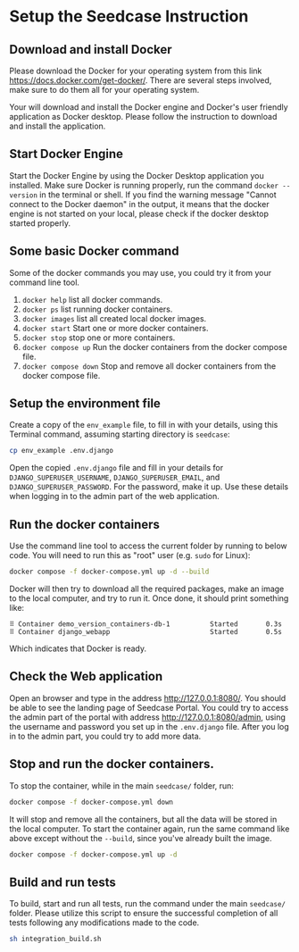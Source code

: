 # Setup the Seedcase Instruction

## Download and install Docker

Please download the Docker for your operating system from this link
<https://docs.docker.com/get-docker/>. There are several steps involved,
make sure to do them all for your operating system.

Your will download and install the Docker engine and Docker's user
friendly application as Docker desktop. Please follow the instruction to
download and install the application.

## Start Docker Engine

Start the Docker Engine by using the Docker Desktop application you
installed. Make sure Docker is running properly, run the command
`docker --version` in the terminal or shell. If you find the warning
message "Cannot connect to the Docker daemon" in the output, it means
that the docker engine is not started on your local, please check if the
docker desktop started properly.

## Some basic Docker command

Some of the docker commands you may use, you could try it from your
command line tool.

1.  `docker help` list all docker commands.
2.  `docker ps` list running docker containers.
3.  `docker images` list all created local docker images.
4.  `docker start` Start one or more docker containers.
5.  `docker stop` stop one or more containers.
6.  `docker compose up` Run the docker containers from the docker
    compose file.
7.  `docker compose down` Stop and remove all docker containers from the
    docker compose file.

## Setup the environment file

Create a copy of the `env_example` file, to fill in with your details,
using this Terminal command, assuming starting directory is `seedcase`:

``` bash
cp env_example .env.django
```

Open the copied `.env.django` file and fill in your details for
`DJANGO_SUPERUSER_USERNAME`, `DJANGO_SUPERUSER_EMAIL`, and
`DJANGO_SUPERUSER_PASSWORD`. For the password, make it up. Use these
details when logging in to the admin part of the web application.

## Run the docker containers

Use the command line tool to access the current folder by running to
below code. You will need to run this as "root" user (e.g. `sudo` for
Linux):

<!-- TODO: What is root for Mac or Windows? -->

``` bash
docker compose -f docker-compose.yml up -d --build
```

Docker will then try to download all the required packages, make an
image to the local computer, and try to run it. Once done, it should
print something like:

```         
⠿ Container demo_version_containers-db-1          Started       0.3s
⠿ Container django_webapp                         Started       0.5s
```

Which indicates that Docker is ready.

## Check the Web application

Open an browser and type in the address <http://127.0.0.1:8080/>. You
should be able to see the landing page of Seedcase Portal. You could try
to access the admin part of the portal with address
<http://127.0.0.1:8080/admin>, using the username and password you set
up in the `.env.django` file. After you log in to the admin part, you
could try to add more data.

## Stop and run the docker containers.

To stop the container, while in the main `seedcase/` folder, run:

``` bash
docker compose -f docker-compose.yml down
```

It will stop and remove all the containers, but all the data will be
stored in the local computer. To start the container again, run the same
command like above except without the `--build`, since you've already
built the image.

``` bash
docker compose -f docker-compose.yml up -d
```

## Build and run tests

To build, start and run all tests, run the command under the main
`seedcase/` folder. Please utilize this script to ensure the successful
completion of all tests following any modifications made to the code.

``` bash
sh integration_build.sh
```

<!-- TODO: Where does the data get saved? -->
